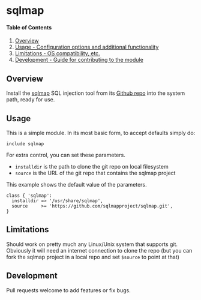 # sqlmap

#### Table of Contents

1. [Overview](#overview)
4. [Usage - Configuration options and additional functionality](#usage)
5. [Limitations - OS compatibility, etc.](#limitations)
6. [Development - Guide for contributing to the module](#development)

## Overview

Install the [sqlmap](http://sqlmap.org/) SQL injection tool from its
[Github repo](https://github.com/sqlmapproject/sqlmap) into the system
path, ready for use.

## Usage

This is a simple module. In its most basic form, to accept defaults simply do:

```puppet
include sqlmap
```

For extra control, you can set these parameters.

* `installdir` is the path to clone the git repo on local filesystem
* `source` is the URL of the git repo that contains the sqlmap project

This example shows the default value of the parameters.

```puppet
class { 'sqlmap':
  installdir => '/usr/share/sqlmap',
  source     >= 'https://github.com/sqlmapproject/sqlmap.git',
}
```

## Limitations

Should work on pretty much any Linux/Unix system that supports git. Obviously
it will need an internet connection to clone the repo (but you can fork the
sqlmap project in a local repo and set `$source` to point at that)

## Development

Pull requests welcome to add features or fix bugs.
